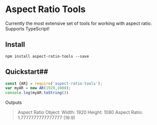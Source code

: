 **Aspect Ratio Tools**
=====
Currently the most extensive set of tools for working with aspect ratio. Supports TypeScript!

## Install ##
`npm install aspect-ratio-tools --save`

## Quickstart##
```javascript
const {AR} = require('aspect-ratio-tools');
var myAR = new AR(1920,1080);
console.log(myAR.toString())
```
Outputs
>Aspect Ratio Object:
Width: 1920
Height: 1080
Aspect Ratio: 1.7777777777777777 (16:9)
